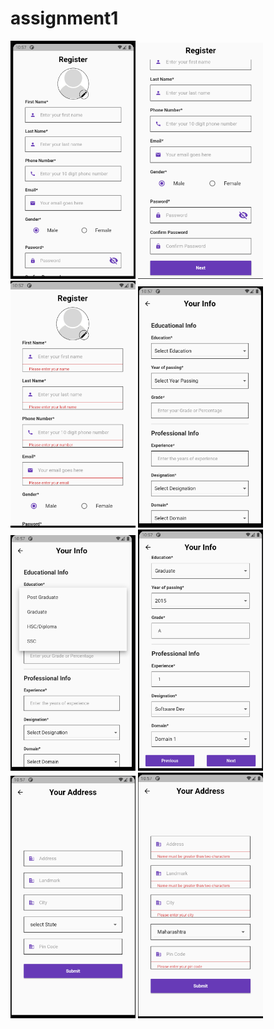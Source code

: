 # assignment1
<img src="assets/images/img1.PNG" width="200" >
<img src="assets/images/img2.PNG" width="200" >
<img src="assets/images/img3.PNG" width="200" >
<img src="assets/images/img4.PNG" width="200" >
<img src="assets/images/img5.PNG" width="200" >
<img src="assets/images/img6.PNG" width="200" >
<img src="assets/images/img7.PNG" width="200" >
<img src="assets/images/img9.PNG" width="200" >
